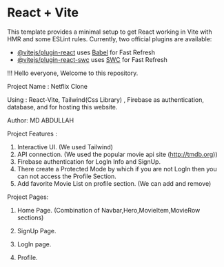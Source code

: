 # React + Vite
This template provides a minimal setup to get React working in Vite with HMR and some ESLint rules.
Currently, two official plugins are available:
- [@vitejs/plugin-react](https://github.com/vitejs/vite-plugin-react/blob/main/packages/plugin-react/README.md) uses [Babel](https://babeljs.io/) for Fast Refresh
- [@vitejs/plugin-react-swc](https://github.com/vitejs/vite-plugin-react-swc) uses [SWC](https://swc.rs/) for Fast Refresh


!!! Hello everyone, Welcome to this repository.

Project Name : Netflix Clone

Using : React-Vite, Tailwind(Css Library) , Firebase as authentication, database, and for hosting this website.

Author: 
MD ABDULLAH

Project Features : 
1. Interactive UI. (We used Tailwind)
2. API connection. (We used the popular movie api site (http://tmdb.org))
3. Firebase authentication for LogIn Info and SignUp.
4. There create a Protected Mode by which if you are not LogIn then you can not access the Profile Section.
5. Add favorite Movie List on profile section. (We can add and remove)

Project Pages:
1. Home Page. (Combination of Navbar,Hero,MovieItem,MovieRow sections)
2. SignUp Page. 
3. LogIn page.

4. Profile.
